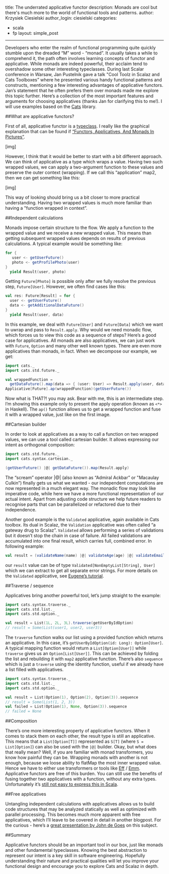 
title: The underrated applicative functor
description: Monads are cool but there's much more to the world of functional tools and patterns.
author: Krzysiek Ciesielski
author_login: ciesielski
categories:
- scala
- fp
layout: simple_post
---
Developers who enter the realm of functional programming quite quickly stumble upon the dreaded “M” word - “monad”. It usually takes a while to comprehend it, the path often involves learning concepts of functor and applicative. While monads are indeed powerful, their acclaim tend to overshadow some other interesting typeclasses. During last Scalar conference in Warsaw, Jan Pustelnik gave a talk "Cool Toolz in Scalaz and Cats Toolboxes” where he presented various handy functional patterns and constructs, mentioning a few interesting advantages of applicative functors. Jan’s statement that he often prefers them over monads made me explore this topic further. Here’s a collection of the most important features and arguments for choosing applicatives (thanks Jan for clarifying this to me!). I will use examples based on the [Cats](https://github.com/typelevel/cats) library.

##What are applicative functors?

First of all, applicative functor is a [typeclass](http://www.cakesolutions.net/teamblogs/demystifying-implicits-and-typeclasses-in-scala). I really like the graphical explanation that can be found if [“Functors, Applicatives, And Monads In Pictures”](http://adit.io/posts/2013-04-17-functors,_applicatives,_and_monads_in_pictures.html).

[img]

However, I think that it would be better to start with a bit different approach. We can think of applicative as a type which wraps a  value. Having two such wrapped values, we can apply a two-argument function to these values and preserve the outer context (wrapping). If we call this “application” map2, then we can get something like this:

[img]

This way of looking should bring us a bit closer to more practical understanding. Having two wrapped values is much more familiar than having a "function wrapped in context”.

##Independent calculations

Monads impose certain structure to the flow. We apply a function to the wrapped value and we receive a new wrapped value. This means than getting subsequent wrapped values depends on results of previous calculations. A typical example would be something like:

```scala
for {
   user <- getUserFuture()
   photo <- getProfilePhoto(user)
}
  yield Result(user, photo)
```

Getting `Future[Photo]` is possible only after we fully resolve the previous step, `Future[User]`. However, we often find cases like this:

```scala
val res: Future[Result] = for {
  user <- getUserFuture()
  data <- getAdditionalDataFuture()
}
  yield Result(user, data)
```

In this example, we deal with `Future[User]` and `Future[Data]` which we want to uwrap and pass to `Result.apply`. Why would we need monadic flow, which forces us to view this code as a sequence of steps? Here’s a good case for applicatives. All monads are also applicatives, we can just work with  `Future`, `Option` and many other well known types. There are even more applicatives than monads, in fact. When we decompose our example, we get:

```scala
import cats._
import cats.std.future._

val wrappedFunction =
  getDataFuture().map(data => { (user: User) => Result.apply(user, data)})
Applicative[Future].ap(wrappedFunction)(getUserFuture())
```

Now what is THAT?! you may ask. Bear with me, this is an intermediate step. I’m showing this example only to present the apply operation (known as `<*>` in Haskell). The `ap()` function allows us to get a wrapped function and fuse it with a wrapped value, just like on the first image.

##Cartesian builder

In order to look at applicatives as a way to call a function on two wrapped values, we can use a tool called cartesian builder. It allows expressing our intent as orthogonal composition:

```scala
import cats.std.future._
import cats.syntax.cartesian._

(getUserFuture() |@| getDataFuture()).map(Result.apply)
```

The “scream” operator |@| (also known as “Admiral Ackbar” or "Macaulay Culkin”) finally gets us what we wanted - our independent computations are now represented in a much elegant way. The monadic flow may look like imperative code, while here we have a more functional representation of our actual intent. Apart from adjusting code structure we help future readers to recognise parts that can be parallelized or refactored due to their independence.

Another good example is the `Validated` applicative, again available in Cats toolbox. Its dual in Scalaz, the `Validation` applicative was often called “a gateway drug to Scalaz”. `Validated` allows performing a series of validations but it doesn’t stop the chain in case of failure. All failed validations are accumulated into one final result, which carries full, combined error. In following example:
```scala
val result = (validateName(name) |@| validateAge(age) |@| validateEmail(email))(User.apply)
```

our `result` value can be of type `Validated[NonEmptyList[String], User]` which we can extract to get all separate error strings. For more details on the `Validated` applicative, see [Eugene’s tutorial](http://eed3si9n.com/herding-cats/Validated.html).

##Traverse / sequence

Applicatives bring another powerful tool, let’s jump straight to the example:

```scala
import cats.syntax.traverse._
import cats.std.list._
import cats.std.option._

val result = List(1L, 2L, 3L).traverse(getUserByIdOption)
// result = Some(List(user1, user2, user3))
```
The `traverse` function walks our list using a provided function which returns an applicative. In this case, it’s `getUserByIdOption(id: Long): Option[User]`. A typical mapping function would return a `List[Option[User]]` while `traverse` gives us an `Option[List[User]]`. This can be achieved by folding the list and rebuilding it with `map2` applicative function. There’s also `sequence` which is just a `traverse` using the identity function, useful if we already have a list filled with applicatives.

```scala
import cats.syntax.traverse._
import cats.std.list._
import cats.std.option._

val result = List(Option(1), Option(2), Option(3)).sequence
// result = Some(List(1, 2, 3))
val failed = List(Option(1), None, Option(3)).sequence
// failed = None
```

##Composition

There’s one more interesting property of applicative functors. When it comes to stack them on each other, the result type is still an applicative. This means that a `List[Option[T]]` represented as `S[T]` (where `S = List[Option]`) can also be used with the `|@|` builder. Okay, but what does that really mean? Well, if you are familiar with monad transformers, you know how painful they can be. Wrapping monads with another is not enough, because we loose ability to flatMap the most inner wrapped value. Hence we have to either use transformers or tools like [Eff](https://github.com/atnos-org/eff-scalaz) / [Emm](https://github.com/djspiewak/emm). Applicative functors are free of this burden. You can still use the benefits of fusing together two applicatives with a function, without any extra types. Unfortunately it’s [still not easy to express this in Scala](https://stackoverflow.com/questions/36751784/how-to-stack-applicative-functors-in-scala/36762227?noredirect=1#comment61164434_36762227).

##Free applicatives

Untangling independent calculations with applicatives allows us to build code structures that may be analyzed statically as well as optimized with parallel processing. This becomes much more apparent with free applicatives, which I’ll leave to be covered in detail in another blogpost. For the curious - here’s a [great presentation by John de Goes](https://www.youtube.com/watch?v=H28QqxO7Ihc) on this subject.

##Summary

 Applicative functors should be an important tool in our box, just like monads and other fundamental typeclasses. Knowing the best abstraction to represent our intent is a key skill in software engineering. Hopefully understanding their nature and practical qualities will let you improve your functional design and encourage you to explore Cats and Scalaz in depth.

